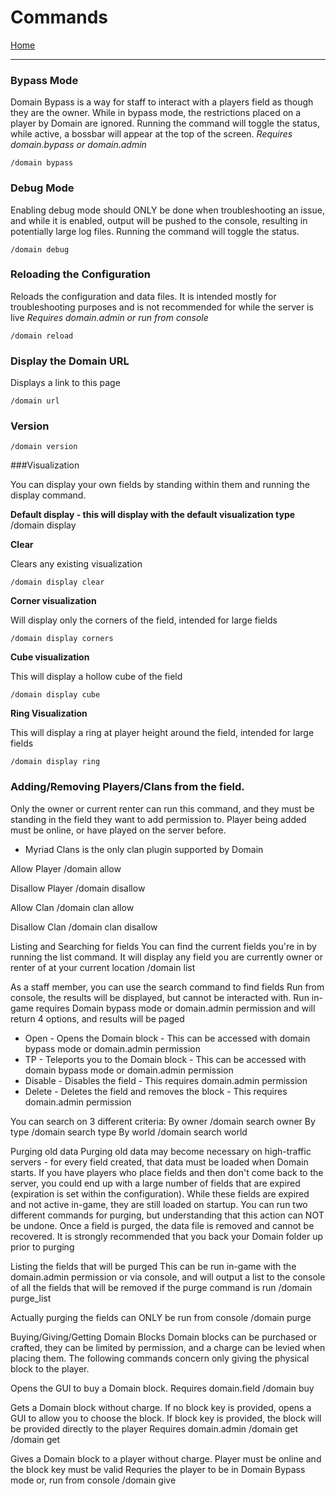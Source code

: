 # Commands

[Home](https://torpkev.github.io/domain_docs)

---

### Bypass Mode

Domain Bypass is a way for staff to interact with a players field as though they are the owner.  While in bypass mode, the restrictions placed on a player by Domain are ignored.
Running the command will toggle the status, while active, a bossbar will appear at the top of the screen.
*Requires domain.bypass or domain.admin*

    /domain bypass

### Debug Mode

Enabling debug mode should ONLY be done when troubleshooting an issue, and while it is enabled, output will be pushed to the console, resulting in potentially large log files.
Running the command will toggle the status.

    /domain debug

### Reloading the Configuration

Reloads the configuration and data files. It is intended mostly for troubleshooting purposes and is not recommended for while the server is live
*Requires domain.admin or run from console*

    /domain reload

### Display the Domain URL

Displays a link to this page

    /domain url

### Version

    /domain version

###Visualization

You can display your own fields by standing within them and running the display command.  

**Default display - this will display with the default visualization type**
    /domain display

**Clear**

Clears any existing visualization

    /domain display clear

**Corner visualization**

Will display only the corners of the field, intended for large fields

    /domain display corners

**Cube visualization**

This will display a hollow cube of the field

    /domain display cube

**Ring Visualization**

This will display a ring at player height around the field, intended for large fields

    /domain display ring

### Adding/Removing Players/Clans from the field.

Only the owner or current renter can run this command, and they must be standing in the field they want to add permission to.
Player being added must be online, or have played on the server before.
* Myriad Clans is the only clan plugin supported by Domain

Allow Player
/domain allow <player name>

Disallow Player
/domain disallow <player name>

Allow Clan
/domain clan allow <clan tag>

Disallow Clan
/domain clan disallow <clan tag>

Listing and Searching for fields
You can find the current fields you're in by running the list command.  It will display any field you are currently owner or renter of at your current location
/domain list

As a staff member, you can use the search command to find fields 
Run from console, the results will be displayed, but cannot be interacted with.
Run in-game requires Domain bypass mode or domain.admin permission and will return 4 options, and results will be paged
- Open - Opens the Domain block - This can be accessed with domain bypass mode or domain.admin permission
- TP - Teleports you to the Domain block - This can be accessed with domain bypass mode or domain.admin permission
- Disable - Disables the field - This requires domain.admin permission
- Delete - Deletes the field and removes the block - This requires domain.admin permission

You can search on 3 different criteria:
By owner
/domain search owner <player name>
By type
/domain search type <block key>
By world
/domain search world <world name>

Purging old data
Purging old data may become necessary on high-traffic servers - for every field created, that data must be loaded when Domain starts.  If you have players who place fields and then don't come back to the server, you could end up with a large number of fields that are expired (expiration is set within the configuration).
While these fields are expired and not active in-game, they are still loaded on startup.  You can run two different commands for purging, but understanding that this action can NOT be undone.  Once a field is purged, the data file is removed and cannot be recovered.  It is strongly recommended that you back your Domain folder up prior to purging

Listing the fields that will be purged
This can be run in-game with the domain.admin permission or via console, and will output a list to the console of all the fields that will be removed if the purge command is run
/domain purge_list

Actually purging the fields can ONLY be run from console
/domain purge


Buying/Giving/Getting Domain Blocks
Domain blocks can be purchased or crafted, they can be limited by permission, and a charge can be levied when placing them.  The following commands concern only giving the physical block to the player.

Opens the GUI to buy a Domain block.
Requires domain.field
/domain buy

Gets a Domain block without charge.
If no block key is provided, opens a GUI to allow you to choose the block.  If block key is provided, the block will be provided directly to the player
Requires domain.admin
/domain get
/domain get <block key>

Gives a Domain block to a player without charge.  Player must be online and the block key must be valid
Requries the player to be in Domain Bypass mode or, run from console
/domain give <player> <block key>
